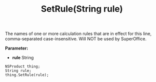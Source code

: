 ﻿---
uid: crmscript_ref_NSProduct_SetRule
title: SetRule(String rule)
intellisense: NSProduct.SetRule
keywords: NSProduct, GetRule
so.topic: reference
---

The names of one or more calculation rules that are in effect for this line, comma-separated case-insensitive. Will NOT be used by SuperOffice.

**Parameter:** 
 - **rule** String

```crmscript
NSProduct thing;
String rule;
thing.SetRule(rule);
```

